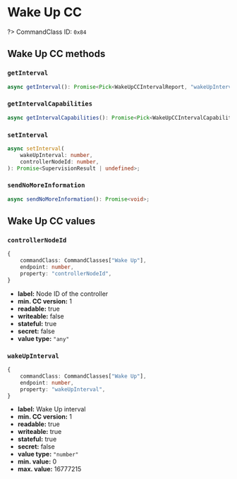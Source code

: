# Wake Up CC

?> CommandClass ID: `0x84`

## Wake Up CC methods

### `getInterval`

```ts
async getInterval(): Promise<Pick<WakeUpCCIntervalReport, "wakeUpInterval" | "controllerNodeId"> | undefined>;
```

### `getIntervalCapabilities`

```ts
async getIntervalCapabilities(): Promise<Pick<WakeUpCCIntervalCapabilitiesReport, "defaultWakeUpInterval" | "minWakeUpInterval" | "maxWakeUpInterval" | "wakeUpIntervalSteps" | "wakeUpOnDemandSupported"> | undefined>;
```

### `setInterval`

```ts
async setInterval(
	wakeUpInterval: number,
	controllerNodeId: number,
): Promise<SupervisionResult | undefined>;
```

### `sendNoMoreInformation`

```ts
async sendNoMoreInformation(): Promise<void>;
```

## Wake Up CC values

### `controllerNodeId`

```ts
{
	commandClass: CommandClasses["Wake Up"],
	endpoint: number,
	property: "controllerNodeId",
}
```

- **label:** Node ID of the controller
- **min. CC version:** 1
- **readable:** true
- **writeable:** false
- **stateful:** true
- **secret:** false
- **value type:** `"any"`

### `wakeUpInterval`

```ts
{
	commandClass: CommandClasses["Wake Up"],
	endpoint: number,
	property: "wakeUpInterval",
}
```

- **label:** Wake Up interval
- **min. CC version:** 1
- **readable:** true
- **writeable:** true
- **stateful:** true
- **secret:** false
- **value type:** `"number"`
- **min. value:** 0
- **max. value:** 16777215
